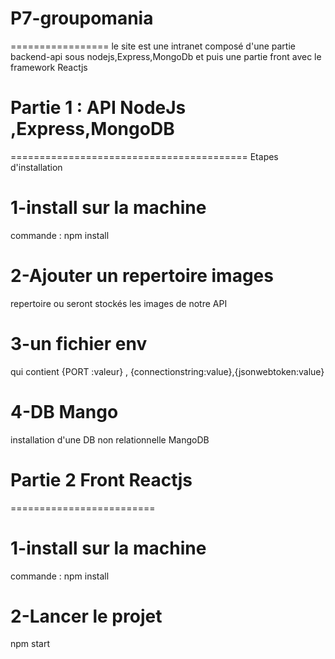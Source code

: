 # P7-groupomania
=================
le site est une intranet composé d'une partie backend-api sous nodejs,Express,MongoDb
et puis une partie front avec le framework Reactjs

# Partie 1 : API NodeJs ,Express,MongoDB 
=========================================
Etapes d'installation

# 1-install sur la machine
commande : npm install 

# 2-Ajouter un repertoire images
repertoire ou seront stockés les images de notre API

# 3-un fichier env
qui contient {PORT :valeur} , {connectionstring:value},{jsonwebtoken:value}

# 4-DB Mango
installation d'une DB non relationnelle MangoDB 

# Partie 2 Front Reactjs
=========================

# 1-install sur la machine
commande : npm install 

# 2-Lancer le projet
npm start